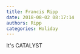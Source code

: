 ```yaml
---
title: Francis Ripp
date: 2018-08-02 08:17:14
authors: Ripp
categories: Holiday
---
```


 It's CATALYST